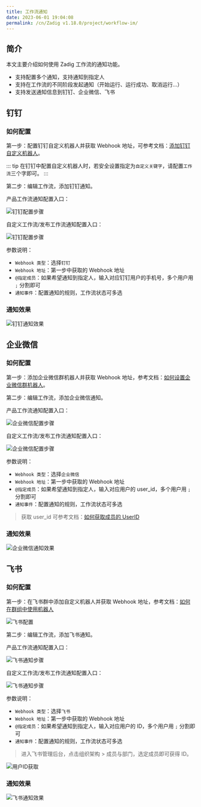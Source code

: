 ```yaml
---
title: 工作流通知
date: 2023-06-01 19:04:08
permalink: /cn/Zadig v1.18.0/project/workflow-im/
---
```


## 简介

本文主要介绍如何使用 Zadig 工作流的通知功能。

- 支持配置多个通知，支持通知到指定人
- 支持在工作流的不同阶段发起通知（开始运行、运行成功、取消运行...）
- 支持发送通知信息到钉钉、企业微信、飞书

## 钉钉

### 如何配置

第一步：配置钉钉自定义机器人并获取 Webhook 地址，可参考文档：[添加钉钉自定义机器人](https://open.dingtalk.com/document/robots/custom-robot-access#title-jfe-yo9-jl2)。

::: tip
在钉钉中配置自定义机器人时，若安全设置指定为`自定义关键字`，请配置`工作流`三个字即可。
:::

第二步：编辑工作流，添加钉钉通知。

产品工作流通知配置入口：

![钉钉配置步骤](../_images/dingding_imconfig_1.png)

自定义工作流/发布工作流通知配置入口：

![钉钉配置步骤](../_images/dingding_imconfig_2.png)

参数说明：

- `Webhook 类型`：选择`钉钉`
- `Webhook 地址`：第一步中获取的 Webhook 地址
- `@指定成员`：如果希望通知到指定人，输入对应钉钉用户的手机号，多个用户用 `;` 分割即可
- `通知事件`：配置通知的规则，工作流状态可多选

### 通知效果

![钉钉通知效果](../_images/dingding_webhook_notification.png)

## 企业微信

### 如何配置

第一步：添加企业微信群机器人并获取 Webhook 地址，参考文档：[如何设置企业微信群机器人](https://open.work.weixin.qq.com/help2/pc/14931?person_id=1&is_tencent=)。

第二步：编辑工作流，添加企业微信通知。

产品工作流通知配置入口：

![企业微信配置步骤](../_images/wechat_imconfig_entrance.png)

自定义工作流/发布工作流通知配置入口：

![企业微信配置步骤](../_images/dingding_imconfig_2.png)

参数说明：

- `Webhook 类型`：选择`企业微信`
- `Webhook 地址`：第一步中获取的 Webhook 地址
- `@指定成员`：如果希望通知到指定人，输入对应用户的 user_id，多个用户用 `;` 分割即可
- `通知事件`：配置通知的规则，工作流状态可多选

> 获取 user_id 可参考文档：[如何获取成员的 UserID](https://developers.weixin.qq.com/community/develop/doc/00084af5cc8010eaee9a1163f58400)

### 通知效果

![企业微信通知效果](../_images/wechat_webhook_notification.png)

## 飞书

### 如何配置

第一步：在飞书群中添加自定义机器人并获取 Webhook 地址，参考文档：[如何在群组中使用机器人](https://www.feishu.cn/hc/zh-CN/articles/360024984973)

![飞书配置](../_images/lark_add_bot_3.png)

第二步：编辑工作流，添加飞书通知。

产品工作流通知配置入口：

![飞书通知步骤](../_images/lark_imconfig_entrance.png)

自定义工作流/发布工作流通知配置入口：

![飞书通知步骤](../_images/dingding_imconfig_2.png)

参数说明：

- `Webhook 类型`：选择`飞书`
- `Webhook 地址`：第一步中获取的 Webhook 地址
- `@指定成员`：如果希望通知到指定人，输入对应用户的 ID，多个用户用 `;` 分割即可
- `通知事件`：配置通知的规则，工作流状态可多选

> 进入飞书管理后台，点击组织架构 > 成员与部门，选定成员即可获得 ID。

![用户ID获取](../_images/lark_getuserid.png)

### 通知效果

![飞书通知效果](../_images/lark_atuser_notification.png)
